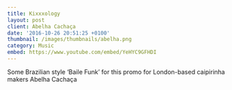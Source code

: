 ```yaml
---
title: Kixxxology
layout: post
client: Abelha Cachaça
date: '2016-10-26 20:51:25 +0100'
thumbnail: /images/thumbnails/abelha.png
category: Music
embed: https://www.youtube.com/embed/YeHYC9GFHDI
---
```


Some Brazilian style ‘Baile Funk’ for this promo for London-based caipirinha makers Abelha Cachaça
